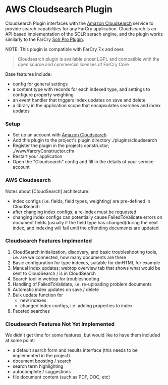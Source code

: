 # AWS Cloudsearch Plugin

Cloudsearch Plugin interfaces with the [Amazon Cloudsearch](https://aws.amazon.com/cloudsearch/) service to provide search capabilities for any FarCry application. Cloudsearch is an API based implementation of the SOLR serach engine, and the plugin works similarly to the FarCry [Solr Pro Plugin](https://github.com/jeffcoughlin/farcrysolrpro).

NOTE: This plugin is compatible with FarCry 7.x and over.

> Cloudsearch plugin is available under LGPL and compatible with the open source and commercial licenses of FarCry Core

Base features include:

- config for general settings
- a content type with records for each indexed type, and settings to
  configure property weighting
- an event handler that triggers index updates on save and delete
- a library in the application scope that encapsulates searches
  and index updates

### Setup

- Set up an account with [Amazon Cloudsearch](https://aws.amazon.com/cloudsearch/)
- Add this plugin to the project's plugin directory ./plugins/cloudsearch
- Register the plugin in the projects constructor; ./www/farcryConstructor.cfm
- Restart your application
- Open the "Cloudsearch" config and fill in the details of your service account


### AWS Cloudsearch

Notes about [CloudSearch] architecture:

- index configs (i.e. fields, field types, weighting) are pre-defined 
  in CloudSearch
- after changing index configs, a re-index must be requested
- changing index configs can potentially cause FailedToValidate errors 
  on document fields (usually if the field type has changed)during the 
  next index, and indexing will fail until the offending documents are 
  updated

### Cloudsearch Features Implmented

1. CloudSearch initialization, discovery, and basic troubleshooting tools,
   i.e. are we connected, how many documents are there 
2. Basic configuration for type indexes, suitable for dmHTML for example
3. Manual index updates; webtop overview tab that shows what would be sent
   to CloudSearch / is in CloudSearch
4. Search tool in webtop for troubleshooting
5. Handling of FailedToValidate, i.e. re-uploading problem documents
6. Automatic index updates on save / delete
7. Bulk update function for 
   - new indexes
   - changed index configs, i.e. adding properties to index
8. Faceted searches

### Cloudsearch Features Not Yet Implemented

We didn't get time for some features, but would like to have them included at some point:

- a default search form and results interface (this needs to be implemented in the project)
- document boosting / search
- search term highlighting
- autocomplete / suggestions
- file document content (such as PDF, DOC, etc)



